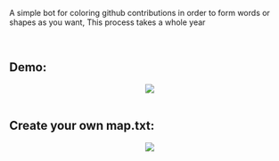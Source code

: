 <p>A simple bot for coloring github contributions in order to form words or shapes as you want, This process takes a whole year</p>

<br>
<h2>Demo:</h2>
<div align="center">
    <a href="https://raw.githubusercontent.com/yasserbdj96/empty/main/screenshot/screenshot.png" target="_blank"><img src="https://raw.githubusercontent.com/yasserbdj96/empty/main/screenshot/screenshot.png" /></a>
</div>

<br>
<h2>Create your own map.txt:</h2>
<div align="center">
    <a href="https://yasserbdj96.github.io/empty" target="_blank"><img src="https://raw.githubusercontent.com/yasserbdj96/empty/main/screenshot/screenshot1.png" /></a>
</div>